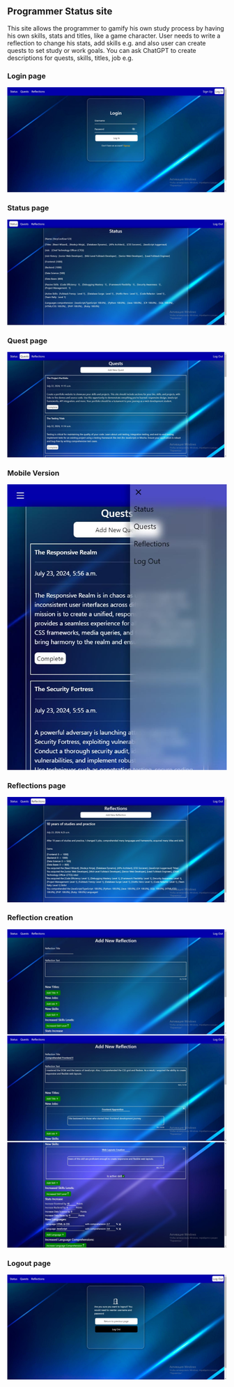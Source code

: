 ## Programmer Status site
This site allows the programmer to gamify his own study process 
by having his own skills, stats and titles, 
like a game character. User needs to write a 
reflection to change his stats, add 
skills e.g. and also user can create quests 
to set study or work goals. You can ask ChatGPT to create descriptions for quests, skills, titles, job e.g.

### Login page
![Alt text](images_for_readme/system_site_login.JPG)
### Status page
![Alt text](images_for_readme/system_site_status_page.JPG)
### Quest page
![Alt text](images_for_readme/system_site_quests.JPG)
### Mobile Version
![Alt text](images_for_readme/system_site_modile_version.JPG)
### Reflections page
![Alt text](images_for_readme/system_site_reflection.JPG)
### Reflection creation
![Alt text](images_for_readme/system_site_reflection_creation.JPG)
![Alt text](images_for_readme/system_site_reflection_creation1.JPG)
![Alt text](images_for_readme/system_site_reflection_creation2.JPG)
### Logout page
![Alt text](images_for_readme/system_site_logout.JPG)
